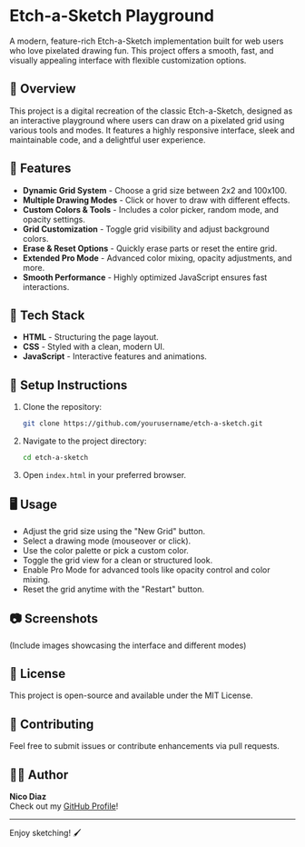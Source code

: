 # Etch-a-Sketch Playground

A modern, feature-rich Etch-a-Sketch implementation built for web users who love pixelated drawing fun. This project offers a smooth, fast, and visually appealing interface with flexible customization options.

## 🎨 Overview
This project is a digital recreation of the classic Etch-a-Sketch, designed as an interactive playground where users can draw on a pixelated grid using various tools and modes. It features a highly responsive interface, sleek and maintainable code, and a delightful user experience.

## 🚀 Features
- **Dynamic Grid System** - Choose a grid size between 2x2 and 100x100.
- **Multiple Drawing Modes** - Click or hover to draw with different effects.
- **Custom Colors & Tools** - Includes a color picker, random mode, and opacity settings.
- **Grid Customization** - Toggle grid visibility and adjust background colors.
- **Erase & Reset Options** - Quickly erase parts or reset the entire grid.
- **Extended Pro Mode** - Advanced color mixing, opacity adjustments, and more.
- **Smooth Performance** - Highly optimized JavaScript ensures fast interactions.

## 📂 Tech Stack
- **HTML** - Structuring the page layout.
- **CSS** - Styled with a clean, modern UI.
- **JavaScript** - Interactive features and animations.

## 🔧 Setup Instructions
1. Clone the repository:
   ```sh
   git clone https://github.com/yourusername/etch-a-sketch.git
   ```
2. Navigate to the project directory:
   ```sh
   cd etch-a-sketch
   ```
3. Open `index.html` in your preferred browser.

## 🖥️ Usage
- Adjust the grid size using the "New Grid" button.
- Select a drawing mode (mouseover or click).
- Use the color palette or pick a custom color.
- Toggle the grid view for a clean or structured look.
- Enable Pro Mode for advanced tools like opacity control and color mixing.
- Reset the grid anytime with the "Restart" button.

## 📷 Screenshots
(Include images showcasing the interface and different modes)

## 📜 License
This project is open-source and available under the MIT License.

## 🤝 Contributing
Feel free to submit issues or contribute enhancements via pull requests.

## 👨‍💻 Author
**Nico Diaz**  
Check out my [GitHub Profile](https://github.com/Peleton-011)!

---
Enjoy sketching! 🖌️

